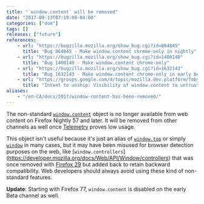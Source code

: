 ```yaml
---
title: "`window.content` will be removed"
date: "2017-09-13T07:19:00-04:00"
categories: ["dom"]
tags: []
releases: ["future"]
references:
    - url: "https://bugzilla.mozilla.org/show_bug.cgi?id=864845"
      title: "Bug 864845 - Make window.content chrome-only in nightly"
    - url: "https://bugzilla.mozilla.org/show_bug.cgi?id=1400140"
      title: "Bug 1400140 - Make window.content chrome-only"
    - url: "https://bugzilla.mozilla.org/show_bug.cgi?id=1632143"
      title: "Bug 1632143 - Make window.content chrome-only in early betas"
    - url: "https://groups.google.com/d/topic/mozilla.dev.platform/Tmbs-wFwHzo/discussion"
      title: "Intent to unship: Visibility of window.content to untrusted code"
aliases:
    - "/en-CA/docs/2017/window-content-has-been-removed/"
---
```

The non-standard [`window.content`](https://developer.mozilla.org/docs/Web/API/Window/content) object is no longer available from web content on Firefox Nightly 57 and later. It will be removed from other channels as well once [Telemetry](https://telemetry.mozilla.org/) proves low usage.

This object isn't useful because it's just an alias of [`window.top`](https://developer.mozilla.org/docs/Web/API/Window/top) or simply [`window`](https://developer.mozilla.org/docs/Web/API/Window) in many cases, but it may have been misused for browser detection purposes on the web, like [`window.controllers`] (https://developer.mozilla.org/docs/Web/API/Window/controllers) that was once removed with [Firefox 29](https://www.fxsitecompat.dev/en-CA/docs/2014/window-content-controllers-pkcs11-and-loadstatus-have-been-removed/) but added back to retain backward compatibility. Web developers should always avoid using these kind of non-standard features.

**Update**: Starting with Firefox 77, `window.content` is disabled on the early Beta channel as well.
